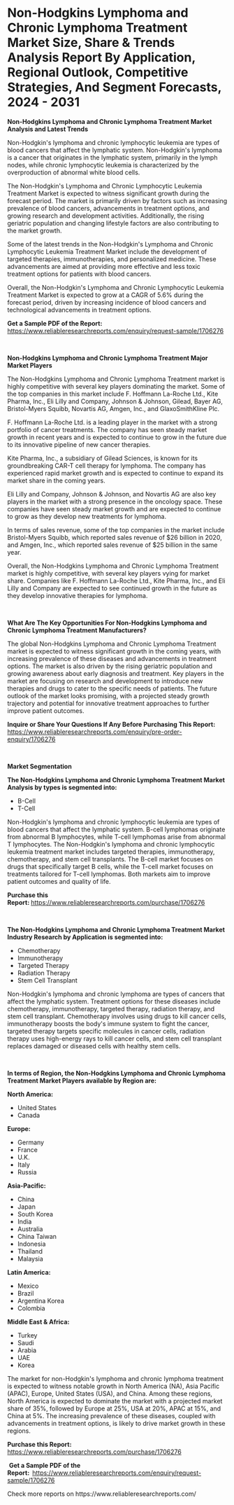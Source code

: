 <p><h1>Non-Hodgkins Lymphoma and Chronic Lymphoma Treatment Market Size, Share & Trends Analysis Report By Application, Regional Outlook, Competitive Strategies, And Segment Forecasts, 2024 - 2031</h1></p><p><strong>Non-Hodgkins Lymphoma and Chronic Lymphoma Treatment Market Analysis and Latest Trends</strong></p>
<p><p>Non-Hodgkin's lymphoma and chronic lymphocytic leukemia are types of blood cancers that affect the lymphatic system. Non-Hodgkin's lymphoma is a cancer that originates in the lymphatic system, primarily in the lymph nodes, while chronic lymphocytic leukemia is characterized by the overproduction of abnormal white blood cells.</p><p>The Non-Hodgkin's Lymphoma and Chronic Lymphocytic Leukemia Treatment Market is expected to witness significant growth during the forecast period. The market is primarily driven by factors such as increasing prevalence of blood cancers, advancements in treatment options, and growing research and development activities. Additionally, the rising geriatric population and changing lifestyle factors are also contributing to the market growth.</p><p>Some of the latest trends in the Non-Hodgkin's Lymphoma and Chronic Lymphocytic Leukemia Treatment Market include the development of targeted therapies, immunotherapies, and personalized medicine. These advancements are aimed at providing more effective and less toxic treatment options for patients with blood cancers.</p><p>Overall, the Non-Hodgkin's Lymphoma and Chronic Lymphocytic Leukemia Treatment Market is expected to grow at a CAGR of 5.6% during the forecast period, driven by increasing incidence of blood cancers and technological advancements in treatment options.</p></p>
<p><strong>Get a Sample PDF of the Report:&nbsp;</strong> <a href="https://www.reliableresearchreports.com/enquiry/request-sample/1706276">https://www.reliableresearchreports.com/enquiry/request-sample/1706276</a></p>
<p>&nbsp;</p>
<p><strong>Non-Hodgkins Lymphoma and Chronic Lymphoma Treatment Major Market Players</strong></p>
<p><p>The Non-Hodgkins Lymphoma and Chronic Lymphoma Treatment market is highly competitive with several key players dominating the market. Some of the top companies in this market include F. Hoffmann La-Roche Ltd., Kite Pharma, Inc., Eli Lilly and Company, Johnson & Johnson, Gilead, Bayer AG, Bristol-Myers Squibb, Novartis AG, Amgen, Inc., and GlaxoSmithKline Plc.</p><p>F. Hoffmann La-Roche Ltd. is a leading player in the market with a strong portfolio of cancer treatments. The company has seen steady market growth in recent years and is expected to continue to grow in the future due to its innovative pipeline of new cancer therapies.</p><p>Kite Pharma, Inc., a subsidiary of Gilead Sciences, is known for its groundbreaking CAR-T cell therapy for lymphoma. The company has experienced rapid market growth and is expected to continue to expand its market share in the coming years.</p><p>Eli Lilly and Company, Johnson & Johnson, and Novartis AG are also key players in the market with a strong presence in the oncology space. These companies have seen steady market growth and are expected to continue to grow as they develop new treatments for lymphoma.</p><p>In terms of sales revenue, some of the top companies in the market include Bristol-Myers Squibb, which reported sales revenue of $26 billion in 2020, and Amgen, Inc., which reported sales revenue of $25 billion in the same year.</p><p>Overall, the Non-Hodgkins Lymphoma and Chronic Lymphoma Treatment market is highly competitive, with several key players vying for market share. Companies like F. Hoffmann La-Roche Ltd., Kite Pharma, Inc., and Eli Lilly and Company are expected to see continued growth in the future as they develop innovative therapies for lymphoma.</p></p>
<p>&nbsp;</p>
<p><strong>What Are The Key Opportunities For Non-Hodgkins Lymphoma and Chronic Lymphoma Treatment Manufacturers?</strong></p>
<p><p>The global Non-Hodgkins Lymphoma and Chronic Lymphoma Treatment market is expected to witness significant growth in the coming years, with increasing prevalence of these diseases and advancements in treatment options. The market is also driven by the rising geriatric population and growing awareness about early diagnosis and treatment. Key players in the market are focusing on research and development to introduce new therapies and drugs to cater to the specific needs of patients. The future outlook of the market looks promising, with a projected steady growth trajectory and potential for innovative treatment approaches to further improve patient outcomes.</p></p>
<p><strong>Inquire or Share Your Questions If Any Before Purchasing This Report:</strong> <a href="https://www.reliableresearchreports.com/enquiry/pre-order-enquiry/1706276">https://www.reliableresearchreports.com/enquiry/pre-order-enquiry/1706276</a></p>
<p>&nbsp;</p>
<p><strong>Market Segmentation</strong></p>
<p><strong>The Non-Hodgkins Lymphoma and Chronic Lymphoma Treatment Market Analysis by types is segmented into:</strong></p>
<p><ul><li>B-Cell</li><li>T-Cell</li></ul></p>
<p><p>Non-Hodgkin's lymphoma and chronic lymphocytic leukemia are types of blood cancers that affect the lymphatic system. B-cell lymphomas originate from abnormal B lymphocytes, while T-cell lymphomas arise from abnormal T lymphocytes. The Non-Hodgkin's lymphoma and chronic lymphocytic leukemia treatment market includes targeted therapies, immunotherapy, chemotherapy, and stem cell transplants. The B-cell market focuses on drugs that specifically target B cells, while the T-cell market focuses on treatments tailored for T-cell lymphomas. Both markets aim to improve patient outcomes and quality of life.</p></p>
<p><strong>Purchase this Report:&nbsp;</strong><a href="https://www.reliableresearchreports.com/purchase/1706276">https://www.reliableresearchreports.com/purchase/1706276</a></p>
<p>&nbsp;</p>
<p><strong>The Non-Hodgkins Lymphoma and Chronic Lymphoma Treatment Market Industry Research by Application is segmented into:</strong></p>
<p><ul><li>Chemotherapy</li><li>Immunotherapy</li><li>Targeted Therapy</li><li>Radiation Therapy</li><li>Stem Cell Transplant</li></ul></p>
<p><p>Non-Hodgkin's lymphoma and chronic lymphoma are types of cancers that affect the lymphatic system. Treatment options for these diseases include chemotherapy, immunotherapy, targeted therapy, radiation therapy, and stem cell transplant. Chemotherapy involves using drugs to kill cancer cells, immunotherapy boosts the body's immune system to fight the cancer, targeted therapy targets specific molecules in cancer cells, radiation therapy uses high-energy rays to kill cancer cells, and stem cell transplant replaces damaged or diseased cells with healthy stem cells.</p></p>
<p>&nbsp;</p>
<p><strong>In terms of Region, the Non-Hodgkins Lymphoma and Chronic Lymphoma Treatment Market Players available by Region are:</strong></p>
<p>
    <p> <strong> North America: </strong>
        <ul>
            <li>United States</li>
            <li>Canada</li>
        </ul>
        </p> 
    <p> <strong> Europe: </strong>
        <ul>
            <li>Germany</li>
            <li>France</li>
            <li>U.K.</li>
            <li>Italy</li>
            <li>Russia</li>
        </ul>
        </p> 
    <p> <strong> Asia-Pacific: </strong>
        <ul>
            <li>China</li>
            <li>Japan</li>
            <li>South Korea</li>
            <li>India</li>
            <li>Australia</li>
            <li>China Taiwan</li>
            <li>Indonesia</li>
            <li>Thailand</li>
            <li>Malaysia</li>
        </ul>
        </p> 
    <p> <strong> Latin America: </strong>
        <ul>
            <li>Mexico</li>
            <li>Brazil</li>
            <li>Argentina Korea</li>
            <li>Colombia</li>
        </ul>
        </p> 
    <p> <strong> Middle East & Africa: </strong>
        <ul>
            <li>Turkey</li>
            <li>Saudi</li>
            <li>Arabia</li>
            <li>UAE</li>
            <li>Korea</li>
        </ul>
    </p>
    </p>
<p><p>The market for non-Hodgkin's lymphoma and chronic lymphoma treatment is expected to witness notable growth in North America (NA), Asia Pacific (APAC), Europe, United States (USA), and China. Among these regions, North America is expected to dominate the market with a projected market share of 35%, followed by Europe at 25%, USA at 20%, APAC at 15%, and China at 5%. The increasing prevalence of these diseases, coupled with advancements in treatment options, is likely to drive market growth in these regions.</p></p>
<p><strong>Purchase this Report: </strong><a href="https://www.reliableresearchreports.com/purchase/1706276">https://www.reliableresearchreports.com/purchase/1706276</a></p>
<p>&nbsp;<strong>Get a Sample PDF of the Report:&nbsp;&nbsp;</strong><a href="https://www.reliableresearchreports.com/enquiry/request-sample/1706276">https://www.reliableresearchreports.com/enquiry/request-sample/1706276</a></p>
<p><strong></strong></p>
<p>Check more reports on https://www.reliableresearchreports.com/</p>
